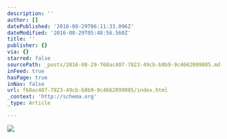 ```yaml
---
description: ''
author: []
datePublished: '2016-08-29T06:11:33.096Z'
dateModified: '2016-08-29T05:48:56.560Z'
title: ''
publisher: {}
via: {}
starred: false
sourcePath: _posts/2016-08-29-f68ac407-7823-49cb-b8b9-9c4662099085.md
inFeed: true
hasPage: true
inNav: false
url: f68ac407-7823-49cb-b8b9-9c4662099085/index.html
_context: 'http://schema.org'
_type: Article

---
```

![](https://the-grid-user-content.s3-us-west-2.amazonaws.com/b5c23d07-f259-4148-91b4-82ce35509680.jpg)